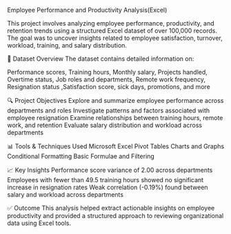 Employee Performance and Productivity Analysis(Excel)

This project involves analyzing employee performance, productivity, and retention trends using a structured Excel dataset of over 100,000 records. The goal was to uncover insights related to employee satisfaction, turnover, workload, training, and salary distribution.

📁 Dataset Overview
The dataset contains detailed information on:

Performance scores, Training hours, Monthly salary, Projects handled, Overtime status, Job roles and departments, Remote work frequency, 
Resignation status ,Satisfaction score, sick days, promotions, and more

🔍 Project Objectives
Explore and summarize employee performance across departments and roles
Investigate patterns and factors associated with employee resignation
Examine relationships between training hours, remote work, and retention
Evaluate salary distribution and workload across departments

📊 Tools & Techniques Used
Microsoft Excel
Pivot Tables
Charts and Graphs
Conditional Formatting
Basic Formulae and Filtering

📈 Key Insights
Performance score variance of 2.00 across departments
Employees with fewer than 49.5 training hours showed no significant increase in resignation rates
Weak correlation (-0.19%) found between salary and workload across departments

✅ Outcome
This analysis helped extract actionable insights on employee productivity and provided a structured approach to reviewing organizational data using Excel tools.
